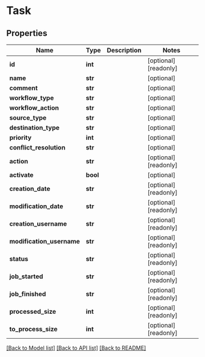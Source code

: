 # Task

## Properties
Name | Type | Description | Notes
------------ | ------------- | ------------- | -------------
**id** | **int** |  | [optional] [readonly] 
**name** | **str** |  | [optional] 
**comment** | **str** |  | [optional] 
**workflow_type** | **str** |  | [optional] 
**workflow_action** | **str** |  | [optional] 
**source_type** | **str** |  | [optional] 
**destination_type** | **str** |  | [optional] 
**priority** | **int** |  | [optional] 
**conflict_resolution** | **str** |  | [optional] 
**action** | **str** |  | [optional] [readonly] 
**activate** | **bool** |  | [optional] 
**creation_date** | **str** |  | [optional] [readonly] 
**modification_date** | **str** |  | [optional] [readonly] 
**creation_username** | **str** |  | [optional] [readonly] 
**modification_username** | **str** |  | [optional] [readonly] 
**status** | **str** |  | [optional] [readonly] 
**job_started** | **str** |  | [optional] [readonly] 
**job_finished** | **str** |  | [optional] [readonly] 
**processed_size** | **int** |  | [optional] [readonly] 
**to_process_size** | **int** |  | [optional] [readonly] 

[[Back to Model list]](../README.md#documentation-for-models) [[Back to API list]](../README.md#documentation-for-api-endpoints) [[Back to README]](../README.md)


